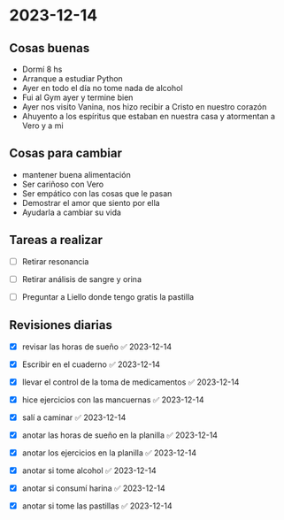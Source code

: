 
# 2023-12-14
## Cosas buenas
- Dormí 8 hs
- Arranque a estudiar Python
- Ayer en todo el día no tome nada de alcohol
- Fui al Gym ayer y termine bien 
- Ayer nos visito Vanina, nos hizo recibir a Cristo en nuestro corazón
- Ahuyento a los espíritus que estaban en nuestra casa y atormentan a Vero y a mi


## Cosas para cambiar 
- mantener buena alimentación
- Ser cariñoso con Vero
- Ser empático con las cosas que le pasan 
- Demostrar el amor que siento por ella 
- Ayudarla a cambiar su vida 

## Tareas a realizar 
- [ ] Retirar resonancia 
- [ ] Retirar análisis de sangre y orina 
- [ ] Preguntar a Liello donde tengo gratis la pastilla 


## Revisiones diarias
- [x] revisar las horas de sueño ✅ 2023-12-14
- [x] Escribir en el cuaderno ✅ 2023-12-14
- [x] llevar el control de la toma de medicamentos ✅ 2023-12-14
- [x] hice ejercicios con las mancuernas ✅ 2023-12-14
- [x] salí a caminar ✅ 2023-12-14
- [x] anotar las horas de sueño en la planilla ✅ 2023-12-14
- [x] anotar los ejercicios  en la planilla ✅ 2023-12-14
- [x] anotar si tome alcohol ✅ 2023-12-14
- [x] anotar si consumí harina ✅ 2023-12-14
- [x] anotar si tome las pastillas ✅ 2023-12-14

